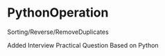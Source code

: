 # PythonOperation
Sorting/Reverse/RemoveDuplicates

Added Interview Practical Question Based on Python
